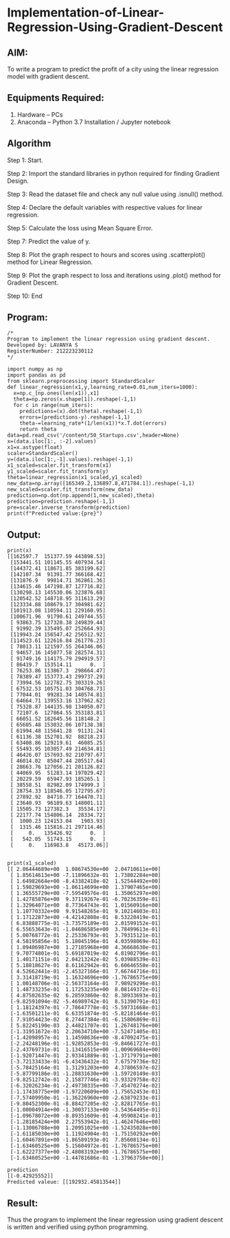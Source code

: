 # Implementation-of-Linear-Regression-Using-Gradient-Descent

## AIM:
To write a program to predict the profit of a city using the linear regression model with gradient descent.

## Equipments Required:
1. Hardware – PCs
2. Anaconda – Python 3.7 Installation / Jupyter notebook

## Algorithm
Step 1: Start.

Step 2: Import the standard libraries in python required for finding Gradient Design.

Step  3: Read the dataset file and check any null value using .isnull() method.

Step  4: Declare the default variables with respective values for linear regression.

Step 5: Calculate the loss using Mean Square Error.

Step 7: Predict the value of y.

Step 8: Plot the graph respect to hours and scores using .scatterplot() method for Linear Regression.

Step 9: Plot the graph respect to loss and iterations using .plot() method for Gradient Descent.

Step 10: End

## Program:
```
/*
Program to implement the linear regression using gradient descent.
Developed by: LAVANYA S
RegisterNumber: 212223230112
*/

import numpy as np
import pandas as pd
from sklearn.preprocessing import StandardScaler
def linear_regression(x1,y,learning_rate=0.01,num_iters=1000):
  x=np.c_[np.ones(len(x1)),x1]
  theta=np.zeros(x.shape[1]).reshape(-1,1)
  for c in range(num_iters):
    predictions=(x).dot(theta).reshape(-1,1)
    errors=(predictions-y).reshape(-1,1)
    theta-=learning_rate*(1/len(x1))*x.T.dot(errors)
    return theta
data=pd.read_csv('/content/50_Startups.csv',header=None)
x=(data.iloc[1:, :-2].values)
x1=x.astype(float)
scaler=StandardScaler()
y=(data.iloc[1:,-1].values).reshape(-1,1)
x1_scaled=scaler.fit_transform(x1)
y1_scaled=scaler.fit_transform(y)
theta=linear_regression(x1_scaled,y1_scaled)
new_data=np.array([165349.2,136897.8,471784.1]).reshape(-1,1)
new_scaled=scaler.fit_transform(new_data)
prediction=np.dot(np.append(1,new_scaled),theta)
prediction=prediction.reshape(-1,1)
pre=scaler.inverse_transform(prediction)
print(f"Predicted value:{pre}")

```

## Output:

```
print(x)
[[162597.7  151377.59 443898.53]
 [153441.51 101145.55 407934.54]
 [144372.41 118671.85 383199.62]
 [142107.34  91391.77 366168.42]
 [131876.9   99814.71 362861.36]
 [134615.46 147198.87 127716.82]
 [130298.13 145530.06 323876.68]
 [120542.52 148718.95 311613.29]
 [123334.88 108679.17 304981.62]
 [101913.08 110594.11 229160.95]
 [100671.96  91790.61 249744.55]
 [ 93863.75 127320.38 249839.44]
 [ 91992.39 135495.07 252664.93]
 [119943.24 156547.42 256512.92]
 [114523.61 122616.84 261776.23]
 [ 78013.11 121597.55 264346.06]
 [ 94657.16 145077.58 282574.31]
 [ 91749.16 114175.79 294919.57]
 [ 86419.7  153514.11      0.  ]
 [ 76253.86 113867.3  298664.47]
 [ 78389.47 153773.43 299737.29]
 [ 73994.56 122782.75 303319.26]
 [ 67532.53 105751.03 304768.73]
 [ 77044.01  99281.34 140574.81]
 [ 64664.71 139553.16 137962.62]
 [ 75328.87 144135.98 134050.07]
 [ 72107.6  127864.55 353183.81]
 [ 66051.52 182645.56 118148.2 ]
 [ 65605.48 153032.06 107138.38]
 [ 61994.48 115641.28  91131.24]
 [ 61136.38 152701.92  88218.23]
 [ 63408.86 129219.61  46085.25]
 [ 55493.95 103057.49 214634.81]
 [ 46426.07 157693.92 210797.67]
 [ 46014.02  85047.44 205517.64]
 [ 28663.76 127056.21 201126.82]
 [ 44069.95  51283.14 197029.42]
 [ 20229.59  65947.93 185265.1 ]
 [ 38558.51  82982.09 174999.3 ]
 [ 28754.33 118546.05 172795.67]
 [ 27892.92  84710.77 164470.71]
 [ 23640.93  96189.63 148001.11]
 [ 15505.73 127382.3   35534.17]
 [ 22177.74 154806.14  28334.72]
 [  1000.23 124153.04   1903.93]
 [  1315.46 115816.21 297114.46]
 [     0.   135426.92      0.  ]
 [   542.05  51743.15      0.  ]
 [     0.   116983.8   45173.06]]


print(x1_scaled)
[[ 2.06444689e+00  1.08674530e+00  2.04710611e+00]
 [ 1.85614613e+00 -7.11896632e-01  1.73802284e+00]
 [ 1.64982664e+00 -8.43382418e-02  1.52544492e+00]
 [ 1.59829693e+00 -1.06114699e+00  1.37907465e+00]
 [ 1.36555729e+00 -7.59549576e-01  1.35065297e+00]
 [ 1.42785876e+00  9.37119267e-01 -6.70236359e-01]
 [ 1.32964071e+00  8.77364743e-01  1.01560916e+00]
 [ 1.10770332e+00  9.91548265e-01  9.10214603e-01]
 [ 1.17122873e+00 -4.42142808e-01  8.53220419e-01]
 [ 6.83888775e-01 -3.73575189e-01  2.01599152e-01]
 [ 6.55653643e-01 -1.04686585e+00  3.78499613e-01]
 [ 5.00768772e-01  2.25336793e-01  3.79315121e-01]
 [ 4.58195856e-01  5.18045196e-01  4.03598069e-01]
 [ 1.09406987e+00  1.27185968e+00  4.36668630e-01]
 [ 9.70774801e-01  5.69187019e-02  4.81902796e-01]
 [ 1.40171151e-01  2.04213242e-02  5.03988539e-01]
 [ 5.18818627e-01  8.61162942e-01  6.60646550e-01]
 [ 4.52662441e-01 -2.45327166e-01  7.66744716e-01]
 [ 3.31418719e-01  1.16324696e+00 -1.76786575e+00]
 [ 1.00148706e-01 -2.56373164e-01  7.98929296e-01]
 [ 1.48733235e-01  1.17253235e+00  8.08149372e-01]
 [ 4.87502635e-02  6.28593860e-02  8.38933693e-01]
 [-9.82591094e-02 -5.46989742e-01  8.51390791e-01]
 [ 1.18124397e-01 -7.78647778e-01 -5.59731668e-01]
 [-1.63501211e-01  6.63351874e-01 -5.82181464e-01]
 [ 7.91054423e-02  8.27447384e-01 -6.15806869e-01]
 [ 5.82245190e-03  2.44821707e-01  1.26748176e+00]
 [-1.31951672e-01  2.20634710e+00 -7.52471405e-01]
 [-1.42098957e-01  1.14598636e+00 -8.47092475e-01]
 [-2.24248196e-01 -1.92852853e-01 -9.84661727e-01]
 [-2.43769731e-01  1.13416515e+00 -1.00969684e+00]
 [-1.92071447e-01  2.93341889e-01 -1.37179791e+00]
 [-3.72133433e-01 -6.43436432e-01  7.67579736e-02]
 [-5.78425164e-01  1.31291203e+00  4.37806597e-02]
 [-5.87799186e-01 -1.28831630e+00 -1.59720149e-03]
 [-9.82512742e-01  2.15877746e-01 -3.93329758e-02]
 [-6.32026234e-01 -2.49730335e+00 -7.45470274e-02]
 [-1.17438775e+00 -1.97220609e+00 -1.75652453e-01]
 [-7.57409950e-01 -1.36226960e+00 -2.63879233e-01]
 [-9.80452300e-01 -8.88427205e-02 -2.82817765e-01]
 [-1.00004914e+00 -1.30037133e+00 -3.54364495e-01]
 [-1.09678072e+00 -8.89351609e-01 -4.95908241e-01]
 [-1.28185424e+00  2.27553942e-01 -1.46247646e+00]
 [-1.13006788e+00  1.20951025e+00 -1.52435028e+00]
 [-1.61185030e+00  1.11924904e-01 -1.75150292e+00]
 [-1.60467891e+00 -1.86589193e-01  7.85608134e-01]
 [-1.63460525e+00  5.15604972e-01 -1.76786575e+00]
 [-1.62227377e+00 -2.48083192e+00 -1.76786575e+00]
 [-1.63460525e+00 -1.44781686e-01 -1.37963750e+00]]

prediction
[[-0.42925552]]
Predicted valeue: [[192932.45813544]]
```



## Result:
Thus the program to implement the linear regression using gradient descent is written and verified using python programming.
